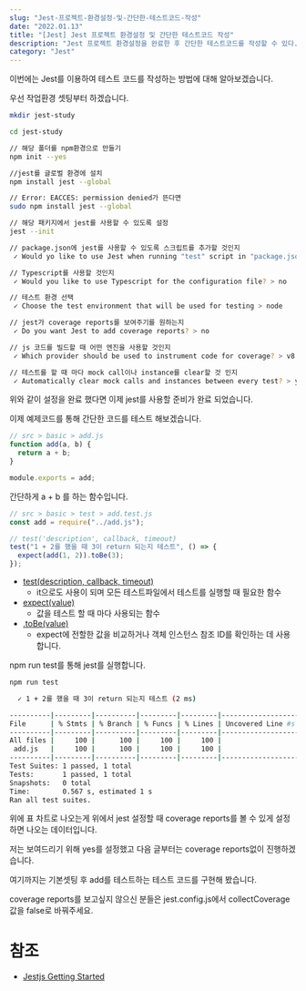 ```yaml
---
slug: "Jest-프로젝트-환경설정-및-간단한-테스트코드-작성"
date: "2022.01.13"
title: "[Jest] Jest 프로젝트 환경설정 및 간단한 테스트코드 작성"
description: "Jest 프로젝트 환경설정을 완료한 후 간단한 테스트코드를 작성할 수 있다."
category: "Jest"
---
```


이번에는 Jest를 이용하여 테스트 코드를 작성하는 방법에 대해 알아보겠습니다.

우선 작업환경 셋팅부터 하겠습니다.

```bash
mkdir jest-study

cd jest-study

// 해당 폴더를 npm환경으로 만들기
npm init --yes

//jest를 글로벌 환경에 설치
npm install jest --global

// Error: EACCES: permission denied가 뜬다면
sudo npm install jest --global

// 해당 패키지에서 jest를 사용할 수 있도록 설정
jest --init

// package.json에 jest를 사용할 수 있도록 스크립트를 추가할 것인지
 ✓ Would yo like to use Jest when running "test" script in "package.json"? > Yes

// Typescript를 사용할 것인지
 ✓ Would you like to use Typescript for the configuration file? > no

// 테스트 환경 선택
 ✓ Choose the test environment that will be used for testing > node

// jest가 coverage reports를 보여주기를 원하는지
 ✓ Do you want Jest to add coverage reports? > no

// js 코드를 빌드할 때 어떤 엔진을 사용할 것인지
 ✓ Which provider should be used to instrument code for coverage? > v8

// 테스트를 할 때 마다 mock call이나 instance를 clear할 것 인지
 ✓ Automatically clear mock calls and instances between every test? > yes
```

위와 같이 설정을 완료 했다면 이제 jest를 사용할 준비가 완료 되었습니다.

이제 예제코드를 통해 간단한 코드를 테스트 해보겠습니다.

```javascript
// src > basic > add.js
function add(a, b) {
  return a + b;
}

module.exports = add;
```

간단하게 a + b 를 하는 함수입니다.

```javascript
// src > basic > test > add.test.js
const add = require("../add.js");

// test('description', callback, timeout)
test("1 + 2를 했을 때 3이 return 되는지 테스트", () => {
  expect(add(1, 2)).toBe(3);
});
```

- [test(description, callback, timeout)](https://jestjs.io/docs/api#testname-fn-timeout)
  - it으로도 사용이 되며 모든 테스트파일에서 테스트를 실행할 때 필요한 함수
- [expect(value)](https://jestjs.io/docs/expect#expectvalue)
  - 값을 테스트 할 때 마다 사용되는 함수
- [.toBe(value)](https://jestjs.io/docs/expect#tobevalue)
  - expect에 전할한 값을 비교하거나 객체 인스턴스 참조 ID를 확인하는 데 사용합니다.

npm run test를 통해 jest를 실행합니다.

```bash
npm run test

  ✓ 1 + 2를 했을 때 3이 return 되는지 테스트 (2 ms)

----------|---------|----------|---------|---------|-------------------
File      | % Stmts | % Branch | % Funcs | % Lines | Uncovered Line #s
----------|---------|----------|---------|---------|-------------------
All files |     100 |      100 |     100 |     100 |
 add.js   |     100 |      100 |     100 |     100 |
----------|---------|----------|---------|---------|-------------------
Test Suites: 1 passed, 1 total
Tests:       1 passed, 1 total
Snapshots:   0 total
Time:        0.567 s, estimated 1 s
Ran all test suites.
```

위에 표 차트로 나오는게 위에서 jest 설정할 때 coverage reports를 볼 수 있게 설정하면 나오는 데이터입니다.

저는 보여드리기 위해 yes를 설정했고 다음 글부터는 coverage reports없이 진행하겠습니다.

여기까지는 기본셋팅 후 add를 테스트하는 테스트 코드를 구현해 봤습니다.

coverage reports를 보고싶지 않으신 분들은 jest.config.js에서 collectCoverage값을 false로 바꿔주세요.

# 참조

- [Jestjs Getting Started](https://jestjs.io/docs/getting-started)
